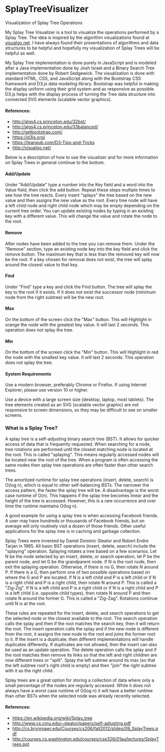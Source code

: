# SplayTreeVisualizer
Visualization of Splay Tree Operations

<p>My Splay Tree Visualizer is a tool to visualize the operations performed by a Splay Tree.  The idea is inspired by the algorithm visualizations found at <a href="http://visualgo.net/" target="_blank">visualgo.net</a>.  I have always found their presentations of algorithms and data structures to be helpful and hopefully my visualization of Splay Trees will be helpful as well.</p>

  <p>My Splay Tree implementation is done purely in JavaScript and is modeled after a Java implementation done by Josh Israel and a Binary Search Tree implementation done by Robert Sedgewick.  The visualization is done with standard HTML, CSS, and JavaScript along with the Bootstrap CSS framework and D3.js data modeling library.  Bootstrap was helpful in making the display uniform using their grid system and as responsive as possible.  D3.js helps with the display process of turning the Tree data structure into connected SVG elements (scalable vector graphics).</p>

  <h4>References:</h4>
  <ul>
  <li><a href="http://algs4.cs.princeton.edu/32bst/" target="_blank">http://algs4.cs.princeton.edu/32bst/</a></li>
  <li><a href="http://algs4.cs.princeton.edu/33balanced/" target="_blank">http://algs4.cs.princeton.edu/33balanced/</a></li>
  <li><a href="http://getbootstrap.com/" target="_blank">http://getbootstrap.com/</a></li>
  <li><a href="https://d3js.org/" target="_blank">https://d3js.org/</a></li>
  <li><a href="https://leanpub.com/D3-Tips-and-Tricks" target="_blank">https://leanpub.com/D3-Tips-and-Tricks</a></li>
  <li><a href="http://visualgo.net/" target="_blank">http://visualgo.net/</a></li>
  </ul>

  <p>Below is a description of how to use the visualizer and for more information on Splay Trees in general continue to the bottom.</p>

  <h4>Add/Update</h4>

  <p>Under "Add/Update" type a number into the Key field and a word into the Value field, then click the add button.  Repeat these steps multiple times to see how the tree reacts.  Every insert "splays" the tree based on the new value and then assigns the new value as the root.  Every tree node will have a left child node and right child node which may be empty depending on the current tree order.  You can update existing nodes by typing in an existing key with a different value.  This will change the value and rotate the node to the root.</p>

  <h4>Remove</h4>

  <p>After nodes have been added to the tree you can remove them.  Under the "Remove" section, type an existing node key into the key field and click the remove button.  The maximum key that is less than the removed key will now be the root.  If a key chosen for removal does not exist, the tree will splay around the closest value to that key.</p>

  <h4>Find</h4>

  <p>Under "Find" type a key and click the Find button.  The tree will splay the key to the root if it exists.  If it does not exist the successor node (minimum node from the right subtree) will be the new root.</p>

  <h4>Max</h4>

  <p>On the bottom of the screen click the "Max" button.  This will Highlight in orange the node with the greatest key value.  It will last 2 seconds.  This operation does not splay the tree.</p>

  <h4>Min</h4>

  <p>On the bottom of the screen click the "Min" button.  This will Highlight in red the node with the smallest key value.  It will last 2 seconds.  This operation does not splay the tree.</p>

  <h4>System Requirements</h4>

  <p>Use a modern browser, preferably Chrome or Firefox.  If using Internet Explorer, please use version 10 or higher.</p>

  <p>Use a device with a large screen size (desktop, laptop, most tablets).  The tree elements created as an SVG (scalable vector graphic) are not responsive to screen dimensions, so they may be difficult to see on smaller screens.</p>
  
  <h3 id="info-title-what">What is a Splay Tree?</h3>

  <p>
  A splay tree is a self-adjusting binary search tree (BST).  It allows for quicker access of data that is frequently requested.  When searching for a node, tree rotations are performed until the closest matching node is located at the root.  This is called "splaying".  This means regularly accessed nodes will be located near the root of the tree.  When a program is often accessing the same nodes then splay tree operations are often faster than other search trees.
  </p>

  <p>
  The amortized runtime for splay tree operations (insert, delete, search) is O(log n), which is equal to other self-balancing BSTs.  The narrower the access pattern, the faster the splay tree will be.  A disadvantage is the worst case runtime of O(n).  This happens if the splay tree becomes linear and the height of the tree is accessed.  However, this is a rare occurrence and over time the runtime maintains O(log n).
  </p>

  <p>
  A good example for using a splay tree is when accessing Facebook friends.  A user may have hundreds or thousands of Facebook friends, but on average will only routinely visit a dozen of those friends.  Other useful applications for the splay tree is in caching and garbage collection.
  </p>

  <p>
  Splay Trees were invented by Daniel Dominic Sleator and Robert Endre Tarjan in 1985.  All basic BST operations (insert, delete, search) include the "splaying" operation.  Splaying rotates a tree based on a few scenarios.  Let N be the node selected by an insert, delete, or search operation, let P be the parent node, and let G be the grandparent node.  If N is the root node, then exit the splaying operation.  Otherwise, if there is no G, then rotate N around P.  If there is a G, then perform one of two possible operations based on where the G and P are located.  If N is a left child and P is a left child or if N is a right child and P is a right child, then rotate N around P.  This is called a "Zig-Zig".  If N is a left child and P is a right child or if N is a right child and P is a left child (i.e. opposite child types), then rotate N around P and then rotate N around the former G.  This is called a "Zig-Zag".  Rotations continue until N is at the root.
  </p>

  <p>
  These rules are repeated for the insert, delete, and search operations to get the selected node or the closest available to the root.  The search operation calls the splay and then if the root matches the search key, then it will return the root.  The insert operation calls the splay and if the new node is different from the root, it assigns the new node to the root and joins the former root to it.  If the insert is a duplicate, then different implementations will handle duplicates differently.  If duplicates are not allowed, then the insert can also be used as an update operation.  The delete operation calls the splay and if the root matches then remove its links so that the left and right children are now different trees or "split".  Splay the left subtree around its max (so that the left subtree root's right child is empty) and then "join" the right subtree with it as the right child.
  </p>

  <p>
  Splay trees are a great option for storing a collection of data where only a small percentage of the nodes are regularly accessed.  While it does not always have a worst case runtime of O(log n) it will have a better runtime than other BSTs when the selected node was already recently selected.
  </p>

  <p>
    <h4>References:</h4>
    <ul>
      <li><a href="https://en.wikipedia.org/wiki/Splay_tree" target="_blank">https://en.wikipedia.org/wiki/Splay_tree</a></li>
      <li><a href="http://www.cs.cmu.edu/~sleator/papers/self-adjusting.pdf" target="_blank">http://www.cs.cmu.edu/~sleator/papers/self-adjusting.pdf</a></li>
      <li><a href="http://cs.brynmawr.edu/Courses/cs206/fall2012/slides/09_SplayTrees.pdf" target="_blank">http://cs.brynmawr.edu/Courses/cs206/fall2012/slides/09_SplayTrees.pdf</a></li>
      <li><a href="http://courses.cs.washington.edu/courses/cse326/01au/lectures/SplayTrees.ppt" target="_blank">http://courses.cs.washington.edu/courses/cse326/01au/lectures/SplayTrees.ppt</a></li>
    </ul>
  </p>

